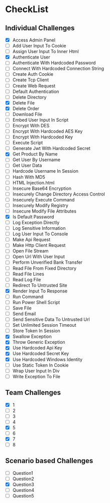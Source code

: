 # CheckList

## Individual Challenges
- [x] Access Admin Panel
- [ ] Add User Input To Cookie
- [ ] Assign User Input To Inner Html
- [x] Authenticate User
- [ ] Authenticate With Hardcoded Password
- [ ] Connect With Hardcoded Connection String
- [ ] Create Auth Cookie
- [ ] Create Tcp Client
- [ ] Create Web Request
- [ ] Default Authentication
- [ ] Delete Directory
- [x] Delete File
- [x] Delete Order
- [ ] Download File
- [ ] Embed User Input In Script
- [ ] Encrypt With DES
- [ ] Encrypt With Hardcoded AES Key
- [ ] Encrypt With Hardcoded Key
- [ ] Execute Script
- [ ] Generate Jwt With Hardcoded Secret
- [x] Get Product By Name
- [ ] Get User By Username
- [ ] Get User Data
- [ ] Hardcode Username In Session
- [ ] Hash With MD5
- [ ] HTML Injection.html
- [ ] Insecure Base64 Encryption
- [ ] Insecurely Change Directory Access Control
- [ ] Insecurely Execute Command
- [ ] Insecurely Modify Registry
- [ ] Insecure Modify File Attributes
- [x] Is Default Password
- [ ] Log Exception Directly
- [ ] Log Sensitive Information
- [ ] Log User Input To Console
- [ ] Make Api Request
- [ ] Make Http Client Request
- [ ] Open File Stream
- [ ] Open Url With User Input
- [ ] Perform Unverified Bank Transfer
- [ ] Read File From Fixed Directory
- [ ] Read File Lines
- [ ] Read Log File
- [ ] Redirect To Untrusted Site
- [x] Render Input To Response
- [ ] Run Command
- [ ] Run Power Shell Script
- [ ] Save File
- [ ] Send Email
- [ ] Send Sensitive Data To Untrusted Url
- [ ] Set Unlimited Session Timeout
- [ ] Store Token In Session
- [x] Swallow Exception
- [x] Throw Generic Exception
- [x] Use Hardcoded Api Key
- [x] Use Hardcoded Secret Key
- [x] Use Hardcoded Windows Identity
- [ ] Use Static Token In Cookie
- [ ] Wrap User Input In Div
- [ ] Write Exception To File

## Team Challenges
- [x] 1
- [ ] 2
- [ ] 3
- [ ] 4
- [x] 5
- [ ] 6
- [x] 7
- [ ] 8

## Scenario based Challenges
- [ ] Question1
- [ ] Question2
- [x] Question3
- [ ] Question4
- [ ] Question5
